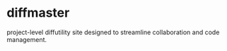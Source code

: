 # diffmaster
project-level diffutility site designed to streamline collaboration and code management. 
